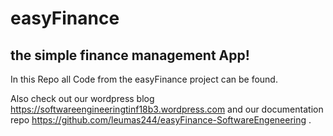 # easyFinance
## the simple finance management App!

In this Repo all Code from the easyFinance project can be found.

Also check out our wordpress blog https://softwareengineeringtinf18b3.wordpress.com and our documentation repo https://github.com/leumas244/easyFinance-SoftwareEngeneering .